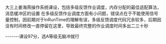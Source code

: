 大三上姜海燕操作系统课设，包括多级反馈作业调度，内存分配的最佳适配算法，消息缓冲区的设置
在多级反馈作业调度方面有小问题，错误点在于不能使用信号量控制，因前期对于InRunTime的理解有误，多级反馈调度代码冗余较多，后期因没有时间修改一直停留在这里，导致最终完整的作业调度时间多出二三十秒

-------课设97分，选A等级无脑冲就行
